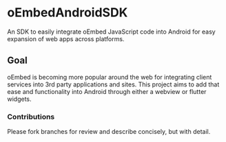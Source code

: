 # oEmbedAndroidSDK
An SDK to easily integrate oEmbed JavaScript code into Android for easy expansion of web apps across platforms.

## Goal

oEmbed is becoming more popular around the web for integrating client services into 3rd party applications and sites. This project aims to add that ease and functionality into Android through either a webview or flutter widgets.

### Contributions

Please fork branches for review and describe concisely, but with detail.
